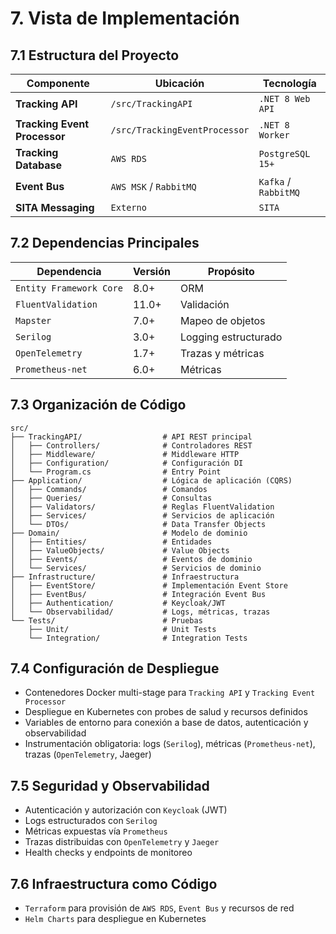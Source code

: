 # 7. Vista de Implementación

## 7.1 Estructura del Proyecto

| Componente                | Ubicación                        | Tecnología                |
|---------------------------|----------------------------------|---------------------------|
| **Tracking API**          | `/src/TrackingAPI`               | `.NET 8 Web API`          |
| **Tracking Event Processor** | `/src/TrackingEventProcessor`  | `.NET 8 Worker`           |
| **Tracking Database**     | `AWS RDS`                        | `PostgreSQL 15+`          |
| **Event Bus**             | `AWS MSK` / `RabbitMQ`           | `Kafka` / `RabbitMQ`      |
| **SITA Messaging**        | `Externo`                        | `SITA`                    |

## 7.2 Dependencias Principales

| Dependencia           | Versión | Propósito                |
|----------------------|---------|--------------------------|
| `Entity Framework Core` | 8.0+    | ORM                     |
| `FluentValidation`      | 11.0+   | Validación              |
| `Mapster`               | 7.0+    | Mapeo de objetos        |
| `Serilog`               | 3.0+    | Logging estructurado    |
| `OpenTelemetry`         | 1.7+    | Trazas y métricas       |
| `Prometheus-net`        | 6.0+    | Métricas                |

## 7.3 Organización de Código

```text
src/
├── TrackingAPI/                  # API REST principal
│   ├── Controllers/              # Controladores REST
│   ├── Middleware/               # Middleware HTTP
│   ├── Configuration/            # Configuración DI
│   └── Program.cs                # Entry Point
├── Application/                  # Lógica de aplicación (CQRS)
│   ├── Commands/                 # Comandos
│   ├── Queries/                  # Consultas
│   ├── Validators/               # Reglas FluentValidation
│   ├── Services/                 # Servicios de aplicación
│   └── DTOs/                     # Data Transfer Objects
├── Domain/                       # Modelo de dominio
│   ├── Entities/                 # Entidades
│   ├── ValueObjects/             # Value Objects
│   ├── Events/                   # Eventos de dominio
│   └── Services/                 # Servicios de dominio
├── Infrastructure/               # Infraestructura
│   ├── EventStore/               # Implementación Event Store
│   ├── EventBus/                 # Integración Event Bus
│   ├── Authentication/           # Keycloak/JWT
│   └── Observabilidad/           # Logs, métricas, trazas
└── Tests/                        # Pruebas
    ├── Unit/                     # Unit Tests
    └── Integration/              # Integration Tests
```

## 7.4 Configuración de Despliegue

- Contenedores Docker multi-stage para `Tracking API` y `Tracking Event Processor`
- Despliegue en Kubernetes con probes de salud y recursos definidos
- Variables de entorno para conexión a base de datos, autenticación y observabilidad
- Instrumentación obligatoria: logs (`Serilog`), métricas (`Prometheus-net`), trazas (`OpenTelemetry`, Jaeger)

## 7.5 Seguridad y Observabilidad

- Autenticación y autorización con `Keycloak` (JWT)
- Logs estructurados con `Serilog`
- Métricas expuestas vía `Prometheus`
- Trazas distribuidas con `OpenTelemetry` y `Jaeger`
- Health checks y endpoints de monitoreo

## 7.6 Infraestructura como Código

- `Terraform` para provisión de `AWS RDS`, `Event Bus` y recursos de red
- `Helm Charts` para despliegue en Kubernetes
